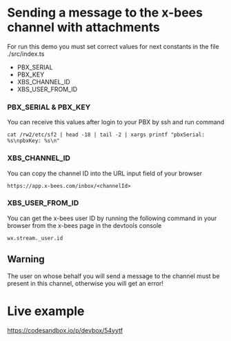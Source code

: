 # Sending a message to the x-bees channel with attachments

For run this demo you must set correct values for next constants in the file ./src/index.ts

* PBX_SERIAL
* PBX_KEY
* XBS_CHANNEL_ID
* XBS_USER_FROM_ID

### PBX_SERIAL & PBX_KEY

You can receive this values after login to your PBX by ssh and run command 

    cat /rw2/etc/sf2 | head -18 | tail -2 | xargs printf "pbxSerial: %s\npbxKey: %s\n"

### XBS_CHANNEL_ID

You can copy the channel ID into the URL input field of your browser

    https://app.x-bees.com/inbox/<channelId>

### XBS_USER_FROM_ID

You can get the x-bees user ID by running the following command in your browser from the x-bees page in the devtools console
    
    wx.stream._user.id


## Warning

The user on whose behalf you will send a message to the channel must be present in this channel, otherwise you will get an error!


# Live example

https://codesandbox.io/p/devbox/54yytf

